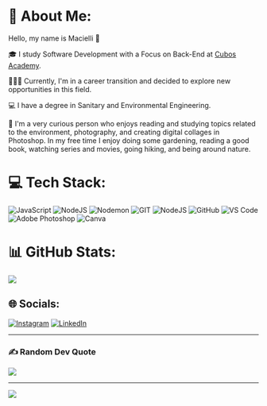 # 💫 About Me:

Hello, my name is Macielli 👋

🎓 I study Software Development with a Focus on Back-End at [Cubos Academy](https://cubos.academy/).

👩🏻‍💻 Currently, I'm in a career transition and decided to explore new opportunities in this field.

💻 I have a degree in Sanitary and Environmental Engineering.

🔎 I'm a very curious person who enjoys reading and studying topics related to the environment, photography, and creating digital collages in Photoshop. 
In my free time I enjoy doing some gardening, reading a good book, watching series and movies, going hiking, and being around nature.


# 💻 Tech Stack:
![JavaScript](https://img.shields.io/badge/javascript-%23323330.svg?style=for-the-badge&logo=javascript&logoColor=%23F7DF1E) 
![NodeJS](https://img.shields.io/badge/node.js-6DA55F?style=for-the-badge&logo=node.js&logoColor=white) 
![Nodemon](https://img.shields.io/badge/NODEMON-%23323330.svg?style=for-the-badge&logo=nodemon&logoColor=%BBDEAD) 
![GIT](https://img.shields.io/badge/Git-fc6d26?style=for-the-badge&logo=git&logoColor=white)
![NodeJS](https://img.shields.io/badge/node.js-6DA55F?style=for-the-badge&logo=node.js&logoColor=white)
![GitHub](https://img.shields.io/badge/github-%23121011.svg?style=for-the-badge&logo=github&logoColor=white)
![VS Code](https://img.shields.io/badge/VS%20Code-0078d7.svg?style=for-the-badge&logo=visual-studio-code&logoColor=white)
![Adobe Photoshop](https://img.shields.io/badge/adobe%20photoshop-%2331A8FF.svg?style=for-the-badge&logo=adobe%20photoshop&logoColor=white) 
![Canva](https://img.shields.io/badge/Canva-%2300C4CC.svg?style=for-the-badge&logo=Canva&logoColor=white)

# 📊 GitHub Stats:
![](https://github-readme-streak-stats.herokuapp.com/?user=macielli&theme=monokai&hide_border=true)<br/>

## 🌐 Socials:
[![Instagram](https://img.shields.io/badge/Instagram-%23E4405F.svg?logo=Instagram&logoColor=white)](https://instagram.com/macielli) [![LinkedIn](https://img.shields.io/badge/LinkedIn-%230077B5.svg?logo=linkedin&logoColor=white)](https://linkedin.com/in/maciellimaciel) 

---
### ✍️ Random Dev Quote
![](https://quotes-github-readme.vercel.app/api?type=horizontal&theme=radical)

---

[![](https://visitcount.itsvg.in/api?id=macielli&icon=0&color=0)](https://visitcount.itsvg.in)

<!-- Proudly created with GPRM ( https://gprm.itsvg.in ) -->
